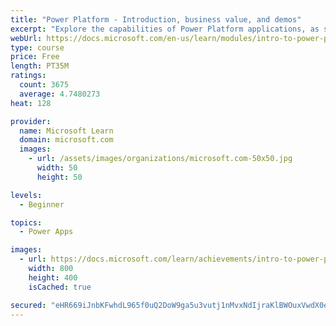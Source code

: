 ```yaml
---
title: "Power Platform - Introduction, business value, and demos"
excerpt: "Explore the capabilities of Power Platform applications, as seen in demonstrations and customer case studies."
webUrl: https://docs.microsoft.com/en-us/learn/modules/intro-to-power-platform-mba/
type: course
price: Free
length: PT35M
ratings:
  count: 3675
  average: 4.7480273
heat: 128

provider:
  name: Microsoft Learn
  domain: microsoft.com
  images:
    - url: /assets/images/organizations/microsoft.com-50x50.jpg
      width: 50
      height: 50

levels:
  - Beginner

topics:
  - Power Apps

images:
  - url: https://docs.microsoft.com/learn/achievements/intro-to-power-platform-social.png
    width: 800
    height: 400
    isCached: true

secured: "eHR669iJnbKFwhdL965f0uQ2DoW9ga5u3vutj1nMvxNdIjraKlBWOuxVwdX0ee6gbUACEJ3uqhlrT2hY7YiZBw9F1gyWlRmg+IutWu9QTzWOmDVLK+FtyGJxIIV8i8OCx0r7YiHkTSBe4Bv7DQ+qRy1hxHChsVZ7Jb7ltjr2ZRnEcjmM9v8KHJJfRrep8QnyVW3rh/oEJCk0bQyBAk62nerGDiSzeX47XgwnsAwimxd6CgrYdsbJUwywzFQllpeJj+aV7hRNDlJ6MQKGopz9KWV/WujP402rRt6hyyVNM3xysmTUjb7ddkcifj5I2YnM4qGDsYGuCo82sm+YjbcHTW3MjDv/JF65D1QJZtsXH1LXZ9r9mD4drbMc7TCtGWzd8jdBoGUNLQ1s9iizTSjbBw==;Mz5sxLjwCxZbPRiKjhVbYw=="
---
```


